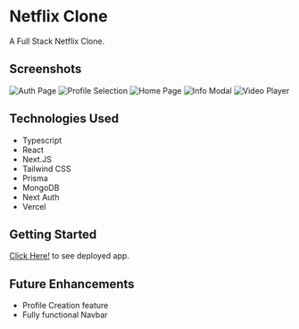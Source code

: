 # Netflix Clone
A Full Stack Netflix Clone.

## Screenshots
![Auth Page](https://i.imgur.com/qNeZ9eL.png)
![Profile Selection](https://i.imgur.com/tLQ3d4l.png)
![Home Page](https://i.imgur.com/G2iFTQx.png)
![Info Modal](https://i.imgur.com/txJdXlu.png)
![Video Player](https://i.imgur.com/q6WSIL1.png)

## Technologies Used
 - Typescript
 - React
 - Next.JS
 - Tailwind CSS
 - Prisma
 - MongoDB
 - Next Auth
 - Vercel 

## Getting Started

[Click Here!](https://aceflix.vercel.app/) to see deployed app.

## Future Enhancements

- Profile Creation feature
- Fully functional Navbar